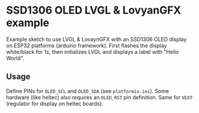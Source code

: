 # SSD1306 OLED LVGL & LovyanGFX example

Example sketch to use LVGL & LovaynGFX with an SSD1306 OLED display on ESP32 platforms (arduino framework). First flashes the display white/black for 1s, then initializes LVGL and displays a label with "Hello World".

## Usage

Define PINs for `OLED_SCL` and `OLED_SDA` (see `platformio.ini`). Some hardware (like heltec) also requires an `OLED_RST` pin definition. Same for `VEXT` (regulator for display on heltec boards).
